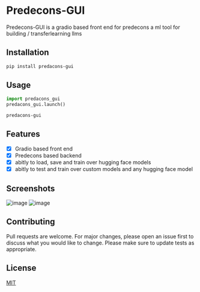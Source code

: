 # Predecons-GUI
Predecons-GUI is a gradio based front end for predecons a ml tool for building / transferlearning llms
## Installation
```bash
pip install predacons-gui
```
## Usage
```python
import predacons_gui
predacons_gui.launch()
```

```bash
predacons-gui
```
## Features
- [x] Gradio based front end
- [x] Predecons based backend
- [x] abitly to load, save and train over hugging face models
- [x] abitly to test and train over custom models and any hugging face model

## Screenshots
![image](https://github.com/shouryashashank/predacons-gui/assets/25346465/7010c8c6-e557-4cf8-8985-edfc06c23832)
![image](https://github.com/shouryashashank/predacons-gui/assets/25346465/60354ec7-09bb-4179-b4e9-e478d6a630b8)

## Contributing
Pull requests are welcome. For major changes, please open an issue first to discuss what you would like to change.
Please make sure to update tests as appropriate.
## License
[MIT](https://choosealicense.com/licenses/mit/)
